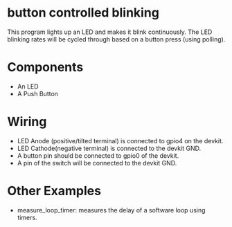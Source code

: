 # button controlled blinking

This program lights up an LED and makes it blink continuously. The LED blinking rates will be cycled through based on a button press (using polling).

# Components
- An LED
- A Push Button

# Wiring
- LED Anode (positive/tilted terminal) is connected to gpio4 on the devkit.
- LED Cathode(negative terminal) is connected to the devkit GND.
- A button pin should be connected to gpio0 of the devkit. 
- A pin of the switch will be connected to the devkit GND.

# Other Examples
- measure_loop_timer: measures the delay of a software loop using timers.